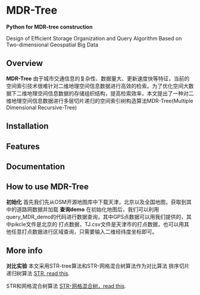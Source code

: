 # MDR-Tree

**Python for MDR-tree construction**

Design of Efficient Storage Organization and Query Algorithm Based on Two-dimensional Geospatial Big Data

## Overview

**MDR-Tree** 由于城市交通信息的复杂性、数据量大、更新速度快等特征，当前的空间索引技术很难针对二维地理空间信息数据进行高效的检索。为了优化空间大数据下二维地理空间信息数据的存储组织结构，提高检索效率，本文提出了一种对二维地理空间信息数据进行多层切片递归的空间索引树构造算法MDR-Tree(Multiple Dimensional Recursive-Tree)



## Installation



## Features



## Documentation



## How to use MDR-Tree
**初始化** 首先我们先从OSM开源地图库中下载天津，北京以及全国地图，获取到其中的道路网数据并加载
**查询demo** 在初始化地图后，我们可以利用query_MDR_demo的代码进行数据查询，其中GPS点数据可以用我们提供的，其中pikcle文件是北京的
打点数据，TJ.csv文件是天津市的打点数据，也可以用其他任意打点数据进行区域查询，只需要输入二维经纬度坐标即可。

## More info
**对比实验** 本文采用STR-tree算法和STR-网格混合树算法作为对比算法
排序切片递归树算法 [STR, read this](https://ieeexplore.ieee.org/stamp/stamp.jsp?tp=&arnumber=582015&tag=1/).

STR和网格混合树算法 [STR-网格混合树，read this](https://ieeexplore.ieee.org/document/5980718/).

